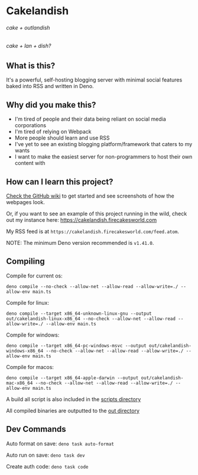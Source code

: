 # Cakelandish

###### cake + outlandish

###### cake + lan + dish?

## What is this?

It's a powerful, self-hosting blogging server with minimal social features baked
into RSS and written in Deno.

## Why did you make this?

- I'm tired of people and their data being reliant on social media corporations
- I'm tired of relying on Webpack
- More people should learn and use RSS
- I've yet to see an existing blogging platform/framework that caters to my
  wants
- I want to make the easiest server for non-programmers to host their own
  content with

## How can I learn this project?

[Check the GitHub wiki](https://github.com/firecakes/cakelandish/wiki) to get
started and see screenshots of how the webpages look.

Or, if you want to see an example of this project running in the wild, check out
my instance here: https://cakelandish.firecakesworld.com

My RSS feed is at `https://cakelandish.firecakesworld.com/feed.atom`.

NOTE: The minimum Deno version recommended is `v1.41.0`.

## Compiling

Compile for current os:

`deno compile --no-check --allow-net --allow-read --allow-write=./ --allow-env main.ts`

Compile for linux:

`deno compile --target x86_64-unknown-linux-gnu --output out/cakelandish-linux-x86_64 --no-check --allow-net --allow-read --allow-write=./ --allow-env main.ts`

Compile for windows:

`deno compile --target x86_64-pc-windows-msvc --output out/cakelandish-windows-x86_64 --no-check --allow-net --allow-read --allow-write=./ --allow-env main.ts`

Compile for macos:

`deno compile --target x86_64-apple-darwin --output out/cakelandish-mac-x86_64 --no-check --allow-net --allow-read --allow-write=./ --allow-env main.ts`

A build all script is also included in the [scripts directory](scripts/)

All compiled binaries are outputted to the [out directory](out/)

## Dev Commands

Auto format on save: `deno task auto-format`

Auto run on save: `deno task dev`

Create auth code: `deno task code`
